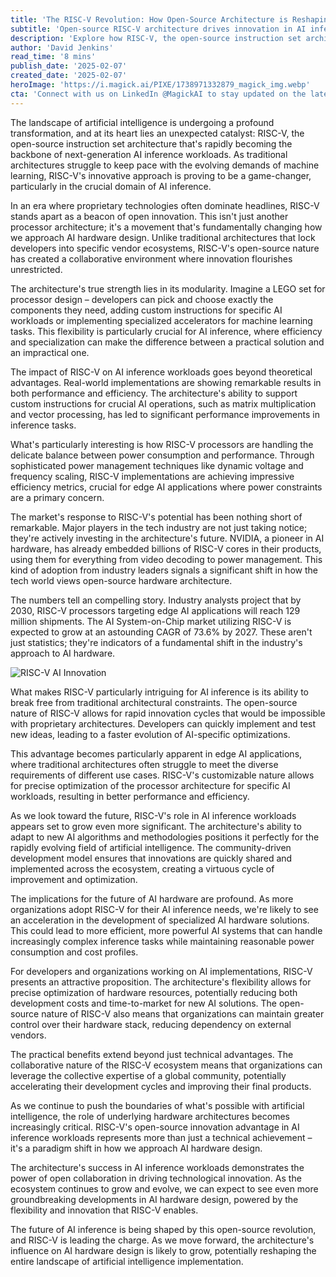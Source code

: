 ```yaml
---
title: 'The RISC-V Revolution: How Open-Source Architecture is Reshaping AI Inference'
subtitle: 'Open-source RISC-V architecture drives innovation in AI inference workloads'
description: 'Explore how RISC-V, the open-source instruction set architecture, is revolutionizing AI inference workloads by introducing flexibility and innovation in processors. Major industry players are heavily investing, leading to a fundamental shift in AI hardware design.'
author: 'David Jenkins'
read_time: '8 mins'
publish_date: '2025-02-07'
created_date: '2025-02-07'
heroImage: 'https://i.magick.ai/PIXE/1738971332879_magick_img.webp'
cta: 'Connect with us on LinkedIn @MagickAI to stay updated on the latest developments in AI technology and join the conversation about the future of open-source innovation in artificial intelligence.'
---
```


The landscape of artificial intelligence is undergoing a profound transformation, and at its heart lies an unexpected catalyst: RISC-V, the open-source instruction set architecture that's rapidly becoming the backbone of next-generation AI inference workloads. As traditional architectures struggle to keep pace with the evolving demands of machine learning, RISC-V's innovative approach is proving to be a game-changer, particularly in the crucial domain of AI inference.

In an era where proprietary technologies often dominate headlines, RISC-V stands apart as a beacon of open innovation. This isn't just another processor architecture; it's a movement that's fundamentally changing how we approach AI hardware design. Unlike traditional architectures that lock developers into specific vendor ecosystems, RISC-V's open-source nature has created a collaborative environment where innovation flourishes unrestricted.

The architecture's true strength lies in its modularity. Imagine a LEGO set for processor design – developers can pick and choose exactly the components they need, adding custom instructions for specific AI workloads or implementing specialized accelerators for machine learning tasks. This flexibility is particularly crucial for AI inference, where efficiency and specialization can make the difference between a practical solution and an impractical one.

The impact of RISC-V on AI inference workloads goes beyond theoretical advantages. Real-world implementations are showing remarkable results in both performance and efficiency. The architecture's ability to support custom instructions for crucial AI operations, such as matrix multiplication and vector processing, has led to significant performance improvements in inference tasks.

What's particularly interesting is how RISC-V processors are handling the delicate balance between power consumption and performance. Through sophisticated power management techniques like dynamic voltage and frequency scaling, RISC-V implementations are achieving impressive efficiency metrics, crucial for edge AI applications where power constraints are a primary concern.

The market's response to RISC-V's potential has been nothing short of remarkable. Major players in the tech industry are not just taking notice; they're actively investing in the architecture's future. NVIDIA, a pioneer in AI hardware, has already embedded billions of RISC-V cores in their products, using them for everything from video decoding to power management. This kind of adoption from industry leaders signals a significant shift in how the tech world views open-source hardware architecture.

The numbers tell an compelling story. Industry analysts project that by 2030, RISC-V processors targeting edge AI applications will reach 129 million shipments. The AI System-on-Chip market utilizing RISC-V is expected to grow at an astounding CAGR of 73.6% by 2027. These aren't just statistics; they're indicators of a fundamental shift in the industry's approach to AI hardware.

![RISC-V AI Innovation](https://i.magick.ai/PIXE/1738971332879_magick_img.webp)

What makes RISC-V particularly intriguing for AI inference is its ability to break free from traditional architectural constraints. The open-source nature of RISC-V allows for rapid innovation cycles that would be impossible with proprietary architectures. Developers can quickly implement and test new ideas, leading to a faster evolution of AI-specific optimizations.

This advantage becomes particularly apparent in edge AI applications, where traditional architectures often struggle to meet the diverse requirements of different use cases. RISC-V's customizable nature allows for precise optimization of the processor architecture for specific AI workloads, resulting in better performance and efficiency.

As we look toward the future, RISC-V's role in AI inference workloads appears set to grow even more significant. The architecture's ability to adapt to new AI algorithms and methodologies positions it perfectly for the rapidly evolving field of artificial intelligence. The community-driven development model ensures that innovations are quickly shared and implemented across the ecosystem, creating a virtuous cycle of improvement and optimization.

The implications for the future of AI hardware are profound. As more organizations adopt RISC-V for their AI inference needs, we're likely to see an acceleration in the development of specialized AI hardware solutions. This could lead to more efficient, more powerful AI systems that can handle increasingly complex inference tasks while maintaining reasonable power consumption and cost profiles.

For developers and organizations working on AI implementations, RISC-V presents an attractive proposition. The architecture's flexibility allows for precise optimization of hardware resources, potentially reducing both development costs and time-to-market for new AI solutions. The open-source nature of RISC-V also means that organizations can maintain greater control over their hardware stack, reducing dependency on external vendors.

The practical benefits extend beyond just technical advantages. The collaborative nature of the RISC-V ecosystem means that organizations can leverage the collective expertise of a global community, potentially accelerating their development cycles and improving their final products.

As we continue to push the boundaries of what's possible with artificial intelligence, the role of underlying hardware architectures becomes increasingly critical. RISC-V's open-source innovation advantage in AI inference workloads represents more than just a technical achievement – it's a paradigm shift in how we approach AI hardware design.

The architecture's success in AI inference workloads demonstrates the power of open collaboration in driving technological innovation. As the ecosystem continues to grow and evolve, we can expect to see even more groundbreaking developments in AI hardware design, powered by the flexibility and innovation that RISC-V enables.

The future of AI inference is being shaped by this open-source revolution, and RISC-V is leading the charge. As we move forward, the architecture's influence on AI hardware design is likely to grow, potentially reshaping the entire landscape of artificial intelligence implementation.